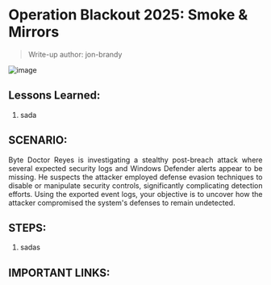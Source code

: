 # Operation Blackout 2025: Smoke & Mirrors
> Write-up author: jon-brandy

![image](https://github.com/user-attachments/assets/1dfc6074-a86f-47e1-9292-5c7b59c88e90)


## Lessons Learned:
1. sada

## SCENARIO:

<p align="justify">Byte Doctor Reyes is investigating a stealthy post-breach attack where several expected security logs and Windows Defender alerts appear to be missing. He suspects the attacker employed defense evasion techniques to disable or manipulate security controls, significantly complicating detection efforts. Using the exported event logs, your objective is to uncover how the attacker compromised the system's defenses to remain undetected.</p>

## STEPS:
1. sadas

## IMPORTANT LINKS:

```
```
